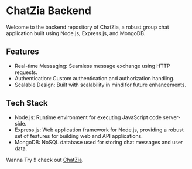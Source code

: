 # ChatZia Backend

Welcome to the backend repository of ChatZia, a robust group chat application built using Node.js, Express.js, and MongoDB.

## Features

- Real-time Messaging: Seamless message exchange using HTTP requests.
- Authentication: Custom authentication and authorization handling.
- Scalable Design: Built with scalability in mind for future enhancements.

## Tech Stack

- Node.js: Runtime environment for executing JavaScript code server-side.
- Express.js: Web application framework for Node.js, providing a robust set of features for building web and API applications.
- MongoDB: NoSQL database used for storing chat messages and user data.

Wanna Try !! check out [ChatZia](https://chatzia.vercel.app/).
